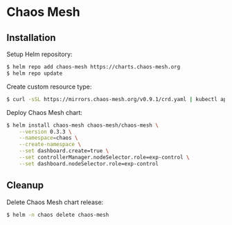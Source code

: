 # Chaos Mesh

## Installation

Setup Helm repository:

```bash
$ helm repo add chaos-mesh https://charts.chaos-mesh.org
$ helm repo update
```

Create custom resource type:

```bash
$ curl -sSL https://mirrors.chaos-mesh.org/v0.9.1/crd.yaml | kubectl apply -f -
```

Deploy Chaos Mesh chart:

```bash
$ helm install chaos-mesh chaos-mesh/chaos-mesh \
    --version 0.3.3 \
    --namespace=chaos \
    --create-namespace \
    --set dashboard.create=true \
    --set controllerManager.nodeSelector.role=exp-control \
    --set dashboard.nodeSelector.role=exp-control
```

## Cleanup

Delete Chaos Mesh chart release:

```bash
$ helm -n chaos delete chaos-mesh
```
